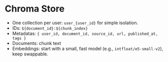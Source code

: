 # Chroma Store

- One collection per user: `user_{user_id}` for simple isolation.
- IDs: `${document_id}:${chunk_index}`
- Metadatas: `{ user_id, document_id, source_id, url, published_at, tags }`
- Documents: chunk text
- Embeddings: start with a small, fast model (e.g., `intfloat/e5-small-v2`), keep swappable.

